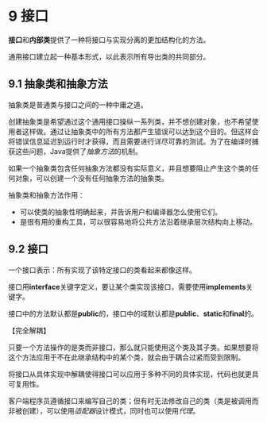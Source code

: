 # 9 接口

**接口**和**内部类**提供了一种将接口与实现分离的更加结构化的方法。

通用接口建立起一种基本形式，以此表示所有导出类的共同部分。

## 9.1 抽象类和抽象方法

抽象类是普通类与接口之间的一种中庸之道。



创建抽象类是希望通过这个通用接口操纵一系列类，并不想创建对象，也不希望使用者这样做。通过让抽象类中的所有方法都产生错误可以达到这个目的。但这样会将错误信息延迟到运行时才获得，而且需要进行详尽可靠的测试。为了在编译时捕获这些问题，Java提供了*抽象方法*的机制。



如果一个抽象类包含任何抽象方法都没有实际意义，并且想要阻止产生这个类的任何对象，可以创建一个没有任何抽象方法的抽象类。



抽象类和抽象方法作用：

- 可以使类的抽象性明确起来，并告诉用户和编译器怎么使用它们。
- 是很有用的重构工具，可以很容易地将公共方法沿着继承层次结构向上移动。



## 9.2 接口

一个接口表示：所有实现了该特定接口的类看起来都像这样。

接口用**interface**关键字定义，要让某个类实现该接口，需要使用**implements**关键字。

接口中的方法默认都是**public**的，接口中的域默认都是**public**、**static**和**final**的。



【完全解耦】

只要一个方法操作的是类而非接口，那么就只能使用这个类及其子类。如果想要将这个方法应用于不在此继承结构中的某个类，就会由于耦合过紧而受到限制。

将接口从具体实现中解耦使得接口可以应用于多种不同的具体实现，代码也就更具可复用性。

客户端程序员遵循接口来编写自己的类；但有时无法修改自己的类（类是被调用而非被创建），可以使用*适配器*设计模式，同时也可以使用*代理*。